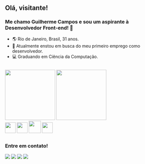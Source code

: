 ## Olá, visitante!
### Me chamo Guilherme Campos e sou um aspirante à Desenvolvedor Front-end! 👋

- :earth_americas: Rio de Janeiro, Brasil, 31 anos.
- 🔭 Atualmente enstou em busca do meu primeiro emprego como desenvolvedor.
- :computer: Graduando em Ciência da Computação.
##
<div>
  <img height="165em" margin-right="30em" src="https://github-readme-stats.vercel.app/api?username=Campos2002&show_icons=true&theme=outrun"/>
  <img height="165em" src="https://github-readme-stats.vercel.app/api/top-langs/?username=Campos2002&theme=outrun"/>
</div>
<div>
  <img height="35em" src="https://cdn.jsdelivr.net/gh/devicons/devicon/icons/css3/css3-original.svg"/>
  <img height="35em" src="https://cdn.jsdelivr.net/gh/devicons/devicon/icons/html5/html5-original.svg"/>
  <img height="40em" src="https://cdn.jsdelivr.net/gh/devicons/devicon/icons/bootstrap/bootstrap-original.svg"/>
  <img height="35em" src="https://cdn.jsdelivr.net/gh/devicons/devicon/icons/javascript/javascript-original.svg"/>
</div>

##
<h3>Entre em contato!</h3>
<div>
  <a href="mailto:campereira91@gmail.com"><img src="https://img.shields.io/badge/Gmail-D14836?style=for-the-badge&logo=gmail&logoColor=white" target="_blank"></a>
  <a href="https://api.whatsapp.com/send?phone=5521994008518&text=Olá%20Guilherme!%20Encontrei%20seu%20perfil%20no%20GitHub." target="_blank"><img    src="https://img.shields.io/badge/WhatsApp-25D366?style=for-the-badge&logo=whatsapp&logoColor=white" target="_blank"></a>
  <a href="https://www.instagram.com/eu.guicampos/" target="_blank"><img src="https://img.shields.io/badge/Instagram-E4405F?style=for-the-badge&logo=instagram&logoColor=white" target="_blank"></a>
  <a href="https://www.linkedin.com/in/luiz-guilherme-campos-21a67522a/" target="_blank"><img src="https://img.shields.io/badge/LinkedIn-0077B5?style=for-the-badge&logo=linkedin&logoColor=white" target="_blank"></a>
</div>
